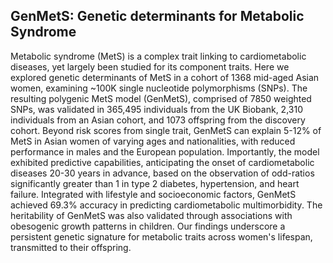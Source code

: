 ## GenMetS: Genetic determinants for Metabolic Syndrome
Metabolic syndrome (MetS) is a complex trait linking to cardiometabolic diseases, yet largely been studied for its component traits. Here we explored genetic determinants of MetS in a cohort of 1368 mid-aged Asian women, examining ~100K single nucleotide polymorphisms (SNPs). The resulting polygenic MetS model (GenMetS), comprised of 7850 weighted SNPs, was validated in 365,495 individuals from the UK Biobank, 2,310 individuals from an Asian cohort, and 1073 offspring from the discovery cohort. Beyond risk scores from single trait, GenMetS can explain 5-12% of MetS in Asian women of varying ages and nationalities, with reduced performance in males and the European population. Importantly, the model exhibited predictive capabilities, anticipating the onset of cardiometabolic diseases 20-30 years in advance, based on the observation of odd-ratios significantly greater than 1 in type 2 diabetes, hypertension, and heart failure. Integrated with lifestyle and socioeconomic factors, GenMetS achieved 69.3% accuracy in predicting cardiometabolic multimorbidity. The heritability of GenMetS was also validated through associations with obesogenic growth patterns in children. Our findings underscore a persistent genetic signature for metabolic traits across women's lifespan, transmitted to their offspring. 
